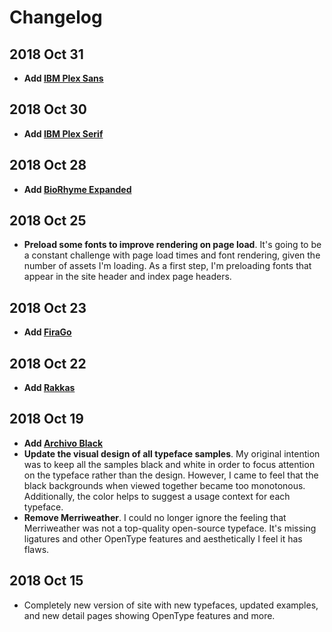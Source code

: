 # Changelog

## 2018 Oct 31
* **Add [IBM Plex Sans](https://beautifulwebtype.com/ibm-plex-sans/)**

## 2018 Oct 30
* **Add [IBM Plex Serif](https://beautifulwebtype.com/ibm-plex-serif/)**

## 2018 Oct 28
* **Add [BioRhyme Expanded](https://beautifulwebtype.com/biorhyme-expanded/)**

## 2018 Oct 25
* **Preload some fonts to improve rendering on page load**. It's going to be a constant challenge with page load times and font rendering, given the number of assets I'm loading. As a first step, I'm preloading fonts that appear in the site header and index page headers.

## 2018 Oct 23
* **Add [FiraGo](https://beautifulwebtype.com/firago/)**

## 2018 Oct 22
* **Add [Rakkas](https://beautifulwebtype.com/rakkas/)**

## 2018 Oct 19
* **Add [Archivo Black](https://beautifulwebtype.com/archivo-black/)**
* **Update the visual design of all typeface samples**. My original intention was to keep all the samples black and white in order to focus attention on the typeface rather than the design. However, I came to feel that the black backgrounds when viewed together became too monotonous. Additionally, the color helps to suggest a usage context for each typeface.
* **Remove Merriweather**. I could no longer ignore the feeling that Merriweather was not a top-quality open-source typeface. It's missing ligatures and other OpenType features and aesthetically I feel it has flaws.

## 2018 Oct 15
* Completely new version of site with new typefaces, updated examples, and new detail pages showing OpenType features and more.
